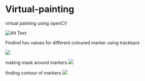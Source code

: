 # Virtual-painting

virtual painting using openCV

![Alt Text](https://github.com/ocarian/Virtual-painting/blob/master/vp.gif)

Findind hsv values for different coloured marker using trackbars

![](https://github.com/ocarian/Virtual-painting/blob/master/colourpicker.png)

making mask around markers
![](https://github.com/ocarian/Virtual-painting/blob/master/coloured%20marker.png)

finding contour of markers
![](https://github.com/ocarian/Virtual-painting/blob/master/contour%20of%20marker.png)




